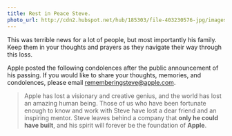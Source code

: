 ```yaml
---
title: Rest in Peace Steve.
photo_url: http://cdn2.hubspot.net/hub/185303/file-403230576-jpg/images/marquee/Jobs_nyt.jpg
---
```

This was terrible news for a lot of people, but most importantly his family. Keep them in your thoughts and prayers as they navigate their way through this loss.

Apple posted the following condolences after the public announcement of his passing. If you would like to share your thoughts, memories, and condolences, please email [rememberingsteve@apple.com](mailto:rememberingsteve@apple.com).

> Apple has lost a visionary and creative genius, and the world has lost an amazing human being. Those of us who have been fortunate enough to know and work with Steve have lost a dear friend and an inspiring mentor. Steve leaves behind a company that **only he could have built**, and his spirit will forever be the foundation of **Apple**.